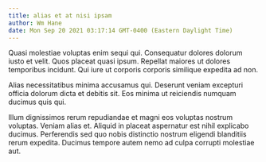 ```yaml
---
title: alias et at nisi ipsam
author: Wm Hane
date: Mon Sep 20 2021 03:17:14 GMT-0400 (Eastern Daylight Time)
---
```

Quasi molestiae voluptas enim sequi qui. Consequatur dolores dolorum iusto et velit. Quos placeat quasi ipsum. Repellat maiores ut dolores temporibus incidunt. Qui iure ut corporis corporis similique expedita ad non.

 Alias necessitatibus minima accusamus qui. Deserunt veniam excepturi officia dolorum dicta et debitis sit. Eos minima ut reiciendis numquam ducimus quis qui.

 Illum dignissimos rerum repudiandae et magni eos voluptas nostrum voluptas. Veniam alias et. Aliquid in placeat aspernatur est nihil explicabo ducimus. Perferendis sed quo nobis distinctio nostrum eligendi blanditiis rerum expedita. Ducimus tempore autem nemo ad culpa corrupti molestiae aut.